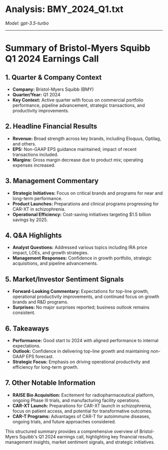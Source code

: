 # Analysis: BMY_2024_Q1.txt

*Model: gpt-3.5-turbo*

---

# Summary of Bristol-Myers Squibb Q1 2024 Earnings Call

## 1. Quarter & Company Context
- **Company:** Bristol-Myers Squibb (BMY)
- **Quarter/Year:** Q1 2024
- **Key Context:** Active quarter with focus on commercial portfolio performance, pipeline advancement, strategic transactions, and productivity improvements.

## 2. Headline Financial Results
- **Revenue:** Broad strength across key brands, including Eloquus, Optilag, and others.
- **EPS:** Non-GAAP EPS guidance maintained; impact of recent transactions included.
- **Margins:** Gross margin decrease due to product mix; operating expenses increased.

## 3. Management Commentary
- **Strategic Initiatives:** Focus on critical brands and programs for near and long-term performance.
- **Product Launches:** Preparations and clinical programs progressing for CAR-XT in schizophrenia.
- **Operational Efficiency:** Cost-saving initiatives targeting $1.5 billion savings by 2025.

## 4. Q&A Highlights
- **Analyst Questions:** Addressed various topics including IRA price impact, LOEs, and growth strategies.
- **Management Responses:** Confidence in growth portfolio, strategic acquisitions, and pipeline advancements.

## 5. Market/Investor Sentiment Signals
- **Forward-Looking Commentary:** Expectations for top-line growth, operational productivity improvements, and continued focus on growth brands and R&D programs.
- **Surprises:** No major surprises reported; business outlook remains consistent.

## 6. Takeaways
- **Performance:** Good start to 2024 with aligned performance to internal expectations.
- **Outlook:** Confidence in delivering top-line growth and maintaining non-GAAP EPS forecast.
- **Strategic Focus:** Emphasis on driving operational productivity and efficiency for long-term growth.

## 7. Other Notable Information
- **RAISE Bio Acquisition:** Excitement for radiopharmaceutical platform, ongoing Phase III trials, and manufacturing facility operations.
- **CAR-XT Launch:** Preparations for CAR-XT launch in schizophrenia, focus on patient access, and potential for transformative outcomes.
- **CAR-T Programs:** Advantages of CAR-T for autoimmune diseases, ongoing trials, and future approaches considered.

This structured summary provides a comprehensive overview of Bristol-Myers Squibb's Q1 2024 earnings call, highlighting key financial results, management insights, market sentiment signals, and strategic initiatives.